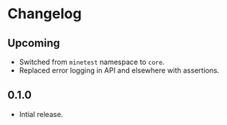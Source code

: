 # Changelog

## Upcoming

- Switched from `minetest` namespace to `core`.
- Replaced error logging in API and elsewhere with assertions.

## 0.1.0

- Intial release.
